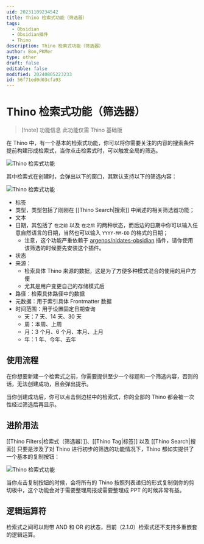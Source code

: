 ```yaml
---
uid: 20231109234542
title: Thino 检索式功能（筛选器）
tags:
  - Obsidian
  - Obsidian插件
  - Thino
description: Thino 检索式功能（筛选器）
author: Bon,PKMer
type: other
draft: false
editable: false
modified: 20240805223233
id: 56f71ed0d03cfa93
---
```


# Thino 检索式功能（筛选器）

> [!note] 功能信息
> 此功能仅需 Thino 基础版

在 Thino 中，有一个基本的检索式功能，你可以将你需要关注的内容的搜索条件提前构建形成检索式，当你点击检索式时，可以触发全局的筛选。

![Thino 检索式功能](https://cdn.pkmer.cn/images/Pasted%20image%2020231109093511.png!pkmer)

其中检索式在创建时，会弹出以下的窗口，其默认支持以下的筛选内容：

![Thino 检索式功能](https://cdn.pkmer.cn/images/Pasted%20image%2020231109094221.png!pkmer)

- 标签
- 类型，类型包括了刚刚在 [[Thino Search|搜索]] 中阐述的相关筛选器功能；
- 文本
- 日期，其包括了 `在之前` 以及 `在之后` 的两种状态，而后边的日期中你可以输入任意自然语言的日期，当然也可以输入 `YYYY-MM-DD` 的格式的日期；
    - 注意，这个功能严重依赖于 [argenos/nldates-obsidian](https://github.com/argenos/nldates-obsidian) 插件，请你使用该筛选的时候要先安装这个插件。
- 状态
- 来源：
	- 检索具体 Thino 来源的数据，这是为了方便多种模式混合的使用的用户方便
	- 尤其是用户变更自己的存储模式后
- 路径：检索具体路径中的数据
- 元数据：用于索引具体 Frontmatter 数据
- 时间范围：用于设置固定日期查询
	- 天：7 天、14 天、30 天
	- 周：本周、上周
	- 月：3 个月、6 个月、本月、上月
	- 年：1 年、今年、去年

## 使用流程

在你想要新建一个检索式之前，你需要提供至少一个标题和一个筛选内容，否则的话，无法创建成功，且会弹出提示。

当你创建成功后，你可以点击侧边栏中的检索式，你的全部的 Thino 都会被一次性经过筛选后再显示。

## 进阶用法

[[Thino Filters|检索式（筛选器）]]、[[Thino Tag|标签]] 以及 [[Thino Search|搜索]] 只要是涉及了对 Thino 进行初步的筛选的功能情况下，Thino 都如实提供了一个基本的复制按钮：

![Thino 检索式功能](https://cdn.pkmer.cn/images/Pasted%20image%2020231109114526.png!pkmer)

当你点击复制按钮的时候，会将所有的 Thino 按照列表递归的形式复制倒你的剪切板中，这个功能会对于需要整理周报或需要整理成 PPT 的时候非常有益。

## 逻辑运算符

检索式之间可以附带 AND 和 OR 的状态，目前（2.1.0）检索式还不支持多重嵌套的逻辑运算。